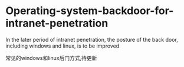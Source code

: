 # Operating-system-backdoor-for-intranet-penetration
In the later period of intranet penetration, the posture of the back door, including windows and linux, is to be improved

常见的windows和linux后门方式,待更新
